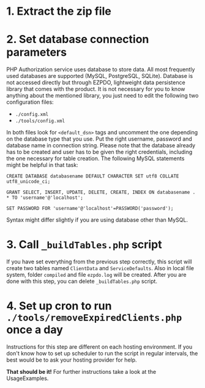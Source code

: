 # 1. Extract the zip file #

# 2. Set database connection parameters #

PHP Authorization service uses database to store data. All most frequently used databases are supported (MySQL, PostgreSQL, SQLite). Database is not accessed directly but through EZPDO, lightweight data persistence library that comes with the product. It is not necessary for you to know anything about the mentioned library, you just need to edit the following two configuration files:

  * `./config.xml`
  * `./tools/config.xml`

In both files look for `<default_dsn>` tags and uncomment the one depending on the database type that you use. Put the right username, password and database name in connection string. Please note that the database already has to be created and user has to be given the right credentials, including the one necessary for table creation. The following MySQL statements might be helpful in that task:

```
CREATE DATABASE databasename DEFAULT CHARACTER SET utf8 COLLATE utf8_unicode_ci;

GRANT SELECT, INSERT, UPDATE, DELETE, CREATE, INDEX ON databasename . * TO 'username'@'localhost';

SET PASSWORD FOR 'username'@'localhost'=PASSWORD('password');
```

Syntax might differ slightly if you are using database other than MySQL.

# 3. Call `_buildTables.php` script #

If you have set everything from the previous step correctly, this script will create two tables named `ClientData` and `ServiceDefaults`. Also in local file system, folder `compiled` and file `ezpdo.log` will be created. After you are done with this step, you can delete `_buildTables.php` script.

# 4. Set up cron to run `./tools/removeExpiredClients.php` once a day #

Instructions for this step are different on each hosting environment. If you don't know how to set up scheduler to run the script in regular intervals, the best would be to ask your hosting provider for help.

**That should be it!** For further instructions take a look at the UsageExamples.